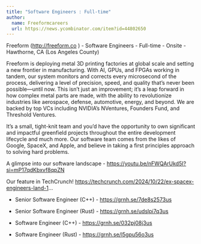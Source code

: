 ```yaml
---
title: "Software Engineers : Full-time"
author:
  name: Freeformcareers
  url: https://news.ycombinator.com/item?id=44802650
---
```


<JobNavigation />

Freeform (<a href="http:&#x2F;&#x2F;freeform.co" rel="nofollow">http:&#x2F;&#x2F;freeform.co</a> ) - Software Engineers - Full-time - Onsite -Hawthorne, CA (Los Angeles County)

Freeform is deploying metal 3D printing factories at global scale and setting a new frontier in manufacturing. With AI, GPUs, and FPGAs working in tandem, our system monitors and corrects every microsecond of the process, delivering a level of precision, speed, and quality that’s never been possible—until now. This isn’t just an improvement; it’s a leap forward in how complex metal parts are made, with the ability to revolutionize industries like aerospace, defense, automotive, energy, and beyond. We are backed by top VCs including NVIDIA’s NVentures, Founders Fund, and Threshold Ventures.

It’s a small, tight-knit team and you’d have the opportunity to own significant and impactful greenfield projects throughout the entire development lifecycle and much more. Our software team comes from the likes of Google, SpaceX, and Apple, and believe in taking a first principles approach to solving hard problems.

A glimpse into our software landscape - <a href="https:&#x2F;&#x2F;youtu.be&#x2F;nFWQArUkd5I?si=mP17qdKbxvf8qpZN" rel="nofollow">https:&#x2F;&#x2F;youtu.be&#x2F;nFWQArUkd5I?si=mP17qdKbxvf8qpZN</a>

Our feature in TechCrunch! <a href="https:&#x2F;&#x2F;techcrunch.com&#x2F;2024&#x2F;10&#x2F;22&#x2F;ex-spacex-engineers-land-1" rel="nofollow">https:&#x2F;&#x2F;techcrunch.com&#x2F;2024&#x2F;10&#x2F;22&#x2F;ex-spacex-engineers-land-1</a>...

+ Senior Software Engineer (C++) - <a href="https:&#x2F;&#x2F;grnh.se&#x2F;7de8s2573us" rel="nofollow">https:&#x2F;&#x2F;grnh.se&#x2F;7de8s2573us</a>

+ Senior Software Engineer (Rust) - <a href="https:&#x2F;&#x2F;grnh.se&#x2F;udslpi7q3us" rel="nofollow">https:&#x2F;&#x2F;grnh.se&#x2F;udslpi7q3us</a>

+ Software Engineer (C++) - <a href="https:&#x2F;&#x2F;grnh.se&#x2F;032pj08j3us" rel="nofollow">https:&#x2F;&#x2F;grnh.se&#x2F;032pj08j3us</a>

+ Software Engineer (Rust) - <a href="https:&#x2F;&#x2F;grnh.se&#x2F;l5gpu56o3us" rel="nofollow">https:&#x2F;&#x2F;grnh.se&#x2F;l5gpu56o3us</a>
<JobApplication />
